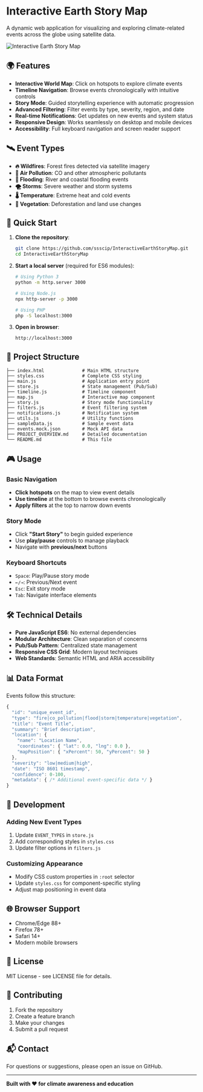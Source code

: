 # Interactive Earth Story Map

A dynamic web application for visualizing and exploring climate-related events across the globe using satellite data.

![Interactive Earth Story Map](https://via.placeholder.com/800x400?text=Interactive+Earth+Story+Map)

## 🌍 Features

- **Interactive World Map**: Click on hotspots to explore climate events
- **Timeline Navigation**: Browse events chronologically with intuitive controls
- **Story Mode**: Guided storytelling experience with automatic progression
- **Advanced Filtering**: Filter events by type, severity, region, and date
- **Real-time Notifications**: Get updates on new events and system status
- **Responsive Design**: Works seamlessly on desktop and mobile devices
- **Accessibility**: Full keyboard navigation and screen reader support

## 🛰️ Event Types

- **🔥 Wildfires**: Forest fires detected via satellite imagery
- **💨 Air Pollution**: CO and other atmospheric pollutants
- **🌊 Flooding**: River and coastal flooding events
- **🌪️ Storms**: Severe weather and storm systems
- **🌡️ Temperature**: Extreme heat and cold events
- **🌱 Vegetation**: Deforestation and land use changes

## 🚀 Quick Start

1. **Clone the repository**:
   ```bash
   git clone https://github.com/ssscip/InteractiveEarthStoryMap.git
   cd InteractiveEarthStoryMap
   ```

2. **Start a local server** (required for ES6 modules):
   ```bash
   # Using Python 3
   python -m http.server 3000
   
   # Using Node.js
   npx http-server -p 3000
   
   # Using PHP
   php -S localhost:3000
   ```

3. **Open in browser**:
   ```
   http://localhost:3000
   ```

## 📁 Project Structure

```
├── index.html              # Main HTML structure
├── styles.css              # Complete CSS styling
├── main.js                 # Application entry point
├── store.js                # State management (Pub/Sub)
├── timeline.js             # Timeline component
├── map.js                  # Interactive map component  
├── story.js                # Story mode functionality
├── filters.js              # Event filtering system
├── notifications.js        # Notification system
├── utils.js                # Utility functions
├── sampleData.js           # Sample event data
├── events.mock.json        # Mock API data
├── PROJECT_OVERVIEW.md     # Detailed documentation
└── README.md               # This file
```

## 🎮 Usage

### Basic Navigation
- **Click hotspots** on the map to view event details
- **Use timeline** at the bottom to browse events chronologically
- **Apply filters** at the top to narrow down events

### Story Mode
- Click **"Start Story"** to begin guided experience
- Use **play/pause** controls to manage playback
- Navigate with **previous/next** buttons

### Keyboard Shortcuts
- `Space`: Play/Pause story mode
- `←/→`: Previous/Next event
- `Esc`: Exit story mode
- `Tab`: Navigate interface elements

## 🛠️ Technical Details

- **Pure JavaScript ES6**: No external dependencies
- **Modular Architecture**: Clean separation of concerns
- **Pub/Sub Pattern**: Centralized state management
- **Responsive CSS Grid**: Modern layout techniques
- **Web Standards**: Semantic HTML and ARIA accessibility

## 📊 Data Format

Events follow this structure:
```javascript
{
  "id": "unique_event_id",
  "type": "fire|co_pollution|flood|storm|temperature|vegetation",
  "title": "Event Title",
  "summary": "Brief description",
  "location": {
    "name": "Location Name",
    "coordinates": { "lat": 0.0, "lng": 0.0 },
    "mapPosition": { "xPercent": 50, "yPercent": 50 }
  },
  "severity": "low|medium|high",
  "date": "ISO 8601 timestamp",
  "confidence": 0-100,
  "metadata": { /* Additional event-specific data */ }
}
```

## 🔧 Development

### Adding New Event Types
1. Update `EVENT_TYPES` in `store.js`
2. Add corresponding styles in `styles.css`
3. Update filter options in `filters.js`

### Customizing Appearance
- Modify CSS custom properties in `:root` selector
- Update `styles.css` for component-specific styling
- Adjust map positioning in event data

## 🌐 Browser Support

- Chrome/Edge 88+
- Firefox 78+
- Safari 14+
- Modern mobile browsers

## 📝 License

MIT License - see LICENSE file for details.

## 🤝 Contributing

1. Fork the repository
2. Create a feature branch
3. Make your changes
4. Submit a pull request

## 📬 Contact

For questions or suggestions, please open an issue on GitHub.

---

**Built with ❤️ for climate awareness and education**
